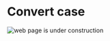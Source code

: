 # Convert case

![web page is under construction](https://docimages.blob.core.chinacloudapi.cn/images/commingsoon20210514.jpg)
